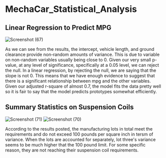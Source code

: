 # MechaCar_Statistical_Analysis
## Linear Regression to Predict MPG
![Screenshot (67)](https://user-images.githubusercontent.com/106933029/191861716-9c106bb1-fb12-4ef7-aa06-8148beadb4c4.png)

As we can see from the results, the intercept, vehicle length, and ground clearance provide non-random amounts of variance. This is due to variable on non-random variables usually being close to 0. Given our very small p-value, at any level of significance, specifically at a 0.05 level, we can reject the null. In a linear regression, by rejecting the null, we are saying that the slope is not 0. This means that we have enough evidence to suggest that there is a significant relationship between mpg and the other variables. Given our adjusted r-square of almost 0.7, the model fits the data pretty well so it is fair to say that the model predicts prototypes somewhat efficiently.
## Summary Statistics on Suspension Coils
![Screenshot (71)](https://user-images.githubusercontent.com/106933029/191864425-cdeb3662-e7b4-4300-a7ff-11c4cf122177.png)
![Screenshot (70)](https://user-images.githubusercontent.com/106933029/191864449-3c6f894f-09ef-42f3-91a1-1019dcd235cd.png)

According to the results posted, the manufacturing lots in total meet the requirements and do not exceed 100 pounds per square inch in tersm of variance. When the lots are accounted for separately, lot three's variance seems to be much higher that the 100 pound limit. For some specific reason, they are not reaching their suspension coil requirements.  
